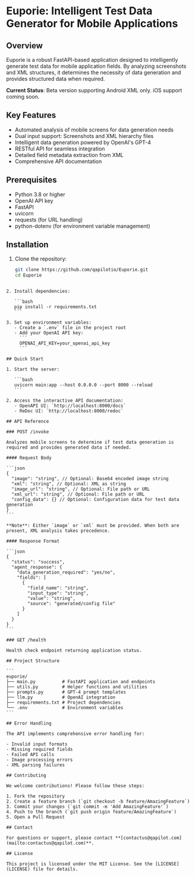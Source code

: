# Euporie: Intelligent Test Data Generator for Mobile Applications

## Overview

Euporie is a robust FastAPI-based application designed to intelligently generate test data for mobile application fields. By analyzing screenshots and XML structures, it determines the necessity of data generation and provides structured data when required.

**Current Status**: Beta version supporting Android XML only. iOS support coming soon.

## Key Features

- Automated analysis of mobile screens for data generation needs
- Dual input support: Screenshots and XML hierarchy files
- Intelligent data generation powered by OpenAI's GPT-4
- RESTful API for seamless integration
- Detailed field metadata extraction from XML
- Comprehensive API documentation

## Prerequisites

- Python 3.8 or higher
- OpenAI API key
- FastAPI
- uvicorn
- requests (for URL handling)
- python-dotenv (for environment variable management)

## Installation

1. Clone the repository:
   ```bash
   git clone https://github.com/qapilotio/Euporie.git
   cd Euporie
   ```

````

2. Install dependencies:

   ```bash
   pip install -r requirements.txt
   ```

3. Set up environment variables:
   - Create a `.env` file in the project root
   - Add your OpenAI API key:
     ```
     OPENAI_API_KEY=your_openai_api_key
     ```

## Quick Start

1. Start the server:

   ```bash
   uvicorn main:app --host 0.0.0.0 --port 8000 --reload
   ```

2. Access the interactive API documentation:
   - OpenAPI UI: `http://localhost:8000/docs`
   - ReDoc UI: `http://localhost:8000/redoc`

## API Reference

### POST /invoke

Analyzes mobile screens to determine if test data generation is required and provides generated data if needed.

#### Request Body

```json
{
  "image": "string", // Optional: Base64 encoded image string
  "xml": "string", // Optional: XML as string
  "image_url": "string", // Optional: File path or URL
  "xml_url": "string", // Optional: File path or URL
  "config_data": {} // Optional: Configuration data for test data generation
}
```

**Note**: Either `image` or `xml` must be provided. When both are present, XML analysis takes precedence.

#### Response Format

```json
{
  "status": "success",
  "agent_response": {
    "data_generation_required": "yes/no",
    "fields": [
      {
        "field_name": "string",
        "input_type": "string",
        "value": "string",
        "source": "generated/config file"
      }
    ]
  }
}
```

### GET /health

Health check endpoint returning application status.

## Project Structure

```
euporie/
├── main.py          # FastAPI application and endpoints
├── utils.py         # Helper functions and utilities
├── prompts.py       # GPT-4 prompt templates
├── llm.py           # OpenAI integration
├── requirements.txt # Project dependencies
└── .env             # Environment variables
```

## Error Handling

The API implements comprehensive error handling for:

- Invalid input formats
- Missing required fields
- Failed API calls
- Image processing errors
- XML parsing failures

## Contributing

We welcome contributions! Please follow these steps:

1. Fork the repository
2. Create a feature branch (`git checkout -b feature/AmazingFeature`)
3. Commit your changes (`git commit -m 'Add AmazingFeature'`)
4. Push to the branch (`git push origin feature/AmazingFeature`)
5. Open a Pull Request

## Contact

For questions or support, please contact **[contactus@qapilot.com](mailto:contactus@qapilot.com)**.

## License

This project is licensed under the MIT License. See the [LICENSE](LICENSE) file for details.
````
